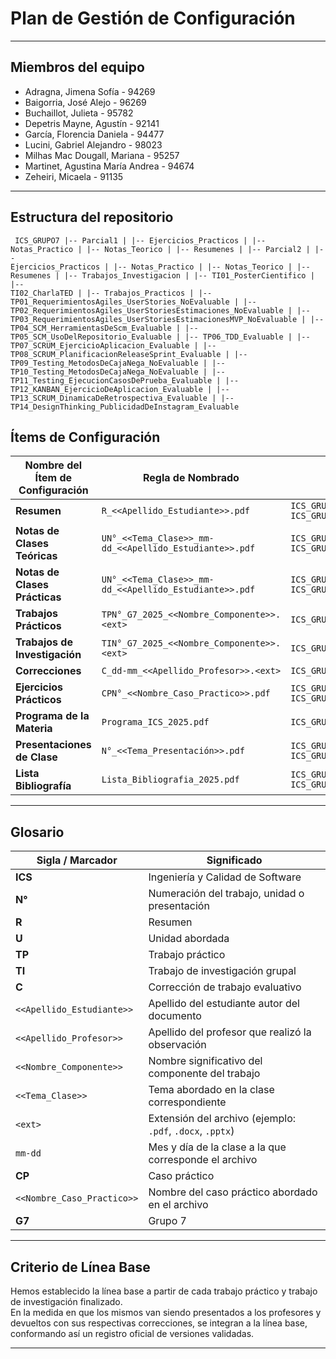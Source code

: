 # Plan de Gestión de Configuración  

---

## Miembros del equipo  

- Adragna, Jimena Sofía - 94269  
- Baigorria, José Alejo - 96269  
- Buchaillot, Julieta - 95782  
- Depetris Mayne, Agustín - 92141  
- García, Florencia Daniela - 94477    
- Lucini, Gabriel Alejandro - 98023  
- Milhas Mac Dougall, Mariana - 95257  
- Martinet, Agustina María Andrea - 94674  
- Zeheiri, Micaela - 91135

---

## Estructura del repositorio  
<code><pre>
ICS_GRUPO7
|-- Parcial1
|   |-- Ejercicios_Practicos
|   |-- Notas_Practico
|   |-- Notas_Teorico
|   |-- Resumenes
|
|-- Parcial2
|   |-- Ejercicios_Practicos
|   |-- Notas_Practico
|   |-- Notas_Teorico
|   |-- Resumenes
|
|-- Trabajos_Investigacion
|   |-- TI01_PosterCientifico
|   |-- TI02_CharlaTED
|
|-- Trabajos_Practicos
|   |-- TP01_RequerimientosAgiles_UserStories_NoEvaluable
|   |-- TP02_RequerimientosAgiles_UserStoriesEstimaciones_NoEvaluable
|   |-- TP03_RequerimientosAgiles_UserStoriesEstimacionesMVP_NoEvaluable
|   |-- TP04_SCM_HerramientasDeScm_Evaluable
|   |-- TP05_SCM_UsoDelRepositorio_Evaluable
|   |-- TP06_TDD_Evaluable
|   |-- TP07_SCRUM_EjercicioAplicacion_Evaluable
|   |-- TP08_SCRUM_PlanificacionReleaseSprint_Evaluable
|   |-- TP09_Testing_MetodosDeCajaNega_NoEvaluable
|   |-- TP10_Testing_MetodosDeCajaNega_NoEvaluable
|   |-- TP11_Testing_EjecucionCasosDePrueba_Evaluable
|   |-- TP12_KANBAN_EjercicioDeAplicacion_Evaluable
|   |-- TP13_SCRUM_DinamicaDeRetrospectiva_Evaluable
|   |-- TP14_DesignThinking_PublicidadDeInstagram_Evaluable
</code></pre>

## Ítems de Configuración  

| Nombre del Ítem de Configuración | Regla de Nombrado | Ubicación Física |
|----------------------------------|-------------------|------------------|
| **Resumen** | `R_<<Apellido_Estudiante>>.pdf` | `ICS_GRUPO7/Parcial1/Resúmenes`<br>`ICS_GRUPO7/Parcial2/Resúmenes` |
| **Notas de Clases Teóricas** | `UN°_<<Tema_Clase>>_mm-dd_<<Apellido_Estudiante>>.pdf` | `ICS_GRUPO7/Parcial1/Notas_Teorico`<br>`ICS_GRUPO7/Parcial2/Notas_Teorico` |
| **Notas de Clases Prácticas** | `UN°_<<Tema_Clase>>_mm-dd_<<Apellido_Estudiante>>.pdf` | `ICS_GRUPO7/Parcial1/Notas_Practico`<br>`ICS_GRUPO7/Parcial2/Notas_Practico` |
| **Trabajos Prácticos** | `TPN°_G7_2025_<<Nombre_Componente>>.<ext>` | `ICS_GRUPO7/Trabajos_Practicos/TPN°_<<Tema>>_<<NombreTP>>_<No_Evaluable/Evaluable>` |
| **Trabajos de Investigación** | `TIN°_G7_2025_<<Nombre_Componente>>.<ext>` | `ICS_GRUPO7/Trabajos_Investigacion/TIN°_<<Nombre_TI>>` |
| **Correcciones** | `C_dd-mm_<<Apellido_Profesor>>.<ext>` | `ICS_GRUPO7/Trabajos_Practicos/TPN°_<<Tema>>_<<NombreTP>>_<No_Evaluable/Evaluable>` |
| **Ejercicios Prácticos** | `CPN°_<<Nombre_Caso_Practico>>.pdf` | `ICS_GRUPO7/Parcial1/Ejercicios_Practicos`<br>`ICS_GRUPO7/Parcial2/Ejercicios_Practicos` |
| **Programa de la Materia** | `Programa_ICS_2025.pdf` | `ICS_GRUPO7/` |
| **Presentaciones de Clase** | `N°_<<Tema_Presentación>>.pdf` | `ICS_GRUPO7/Parcial1/Presentaciones_Clase`<br>`ICS_GRUPO7/Parcial2/Presentaciones_Clase` |
| **Lista Bibliografía** | `Lista_Bibliografia_2025.pdf` | `ICS_GRUPO7/Parcial1`<br>`ICS_GRUPO7/Parcial2` |

---

## Glosario  

| Sigla / Marcador | Significado |
|------------------|-------------|
| **ICS** | Ingeniería y Calidad de Software |
| **N°** | Numeración del trabajo, unidad o presentación |
| **R** | Resumen |
| **U** | Unidad abordada |
| **TP** | Trabajo práctico |
| **TI** | Trabajo de investigación grupal |
| **C** | Corrección de trabajo evaluativo |
| `<<Apellido_Estudiante>>` | Apellido del estudiante autor del documento |
| `<<Apellido_Profesor>>` | Apellido del profesor que realizó la observación |
| `<<Nombre_Componente>>` | Nombre significativo del componente del trabajo |
| `<<Tema_Clase>>` | Tema abordado en la clase correspondiente |
| `<ext>` | Extensión del archivo (ejemplo: `.pdf`, `.docx`, `.pptx`) |
| `mm-dd` | Mes y día de la clase a la que corresponde el archivo |
| **CP** | Caso práctico |
| `<<Nombre_Caso_Practico>>` | Nombre del caso práctico abordado en el archivo |
| **G7** | Grupo 7 |

---

## Criterio de Línea Base  

Hemos establecido la línea base a partir de cada trabajo práctico y trabajo de investigación finalizado.  
En la medida en que los mismos van siendo presentados a los profesores y devueltos con sus respectivas correcciones, se integran a la línea base, conformando así un registro oficial de versiones validadas.  

---
